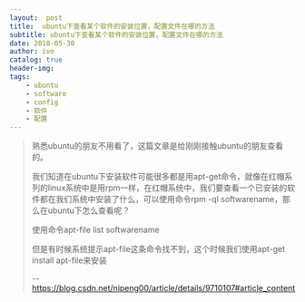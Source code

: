 ```yaml
---
layout:  post
title:  ubuntu下查看某个软件的安装位置，配置文件在哪的方法
subtitle: ubuntu下查看某个软件的安装位置，配置文件在哪的方法 
date: 2018-05-30
author: ivo
catalog: true
header-img:
tags:
    - ubuntu 
    - software
    - config
    - 软件
    - 配置
---
```

> 熟悉ubuntu的朋友不用看了，这篇文章是给刚刚接触ubuntu的朋友查看的。
> 
> 我们知道在ubuntu下安装软件可能很多都是用apt-get命令，就像在红帽系列的linux系统中是用rpm一样，在红帽系统中，我们要查看一个已安装的软件都在我们系统中安装了什么，可以使用命令rpm -ql softwarename，那么在ubuntu下怎么查看呢？
> 
> 使用命令apt-file list softwarename
> 
> 但是有时候系统提示apt-file这条命令找不到，这个时候我们使用apt-get install apt-file来安装
>
> -- https://blog.csdn.net/nipeng00/article/details/9710107#article_content

